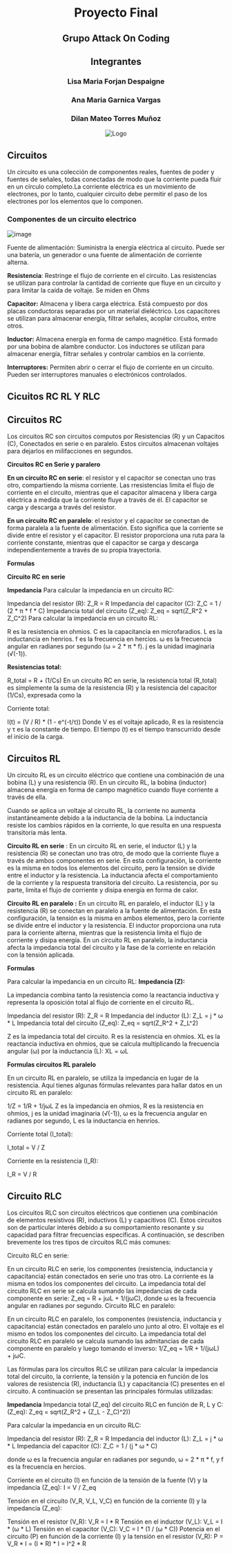 <center>
 
# Proyecto Final
## Grupo Attack On Coding

## Integrantes 
### Lisa Maria Forjan Despaigne
### Ana Maria Garnica Vargas
### Dilan Mateo Torres Muñoz

![Logo](https://i.postimg.cc/c47bzvy0/Atack-on-Codding-edited.jpg) 

</center>


## Circuitos

Un circuito es una colección de componentes reales, fuentes de poder y fuentes de señales, todas conectadas de modo que la corriente pueda fluir en un círculo completo.La corriente eléctrica es un movimiento de electrones, por lo tanto, cualquier circuito debe permitir el paso de los electrones por los elementos que lo componen.

### Componentes de un circuito electrico 
![image](https://github.com/agarnicav/Proyecto_Final/assets/124607325/e1de8778-b427-481d-b903-fb95b4c83952)


Fuente de alimentación: Suministra la energía eléctrica al circuito. Puede ser una batería, un generador o una fuente de alimentación de corriente alterna.

**Resistencia**: Restringe el flujo de corriente en el circuito. Las resistencias se utilizan para controlar la cantidad de corriente que fluye en un circuito y para limitar la caída de voltaje. Se miden en Ohms 

**Capacitor:** Almacena y libera carga eléctrica. Está compuesto por dos placas conductoras separadas por un material dieléctrico. Los capacitores se utilizan para almacenar energía, filtrar señales, acoplar circuitos, entre otros.

**Inductor:** Almacena energía en forma de campo magnético. Está formado por una bobina de alambre conductor. Los inductores se utilizan para almacenar energía, filtrar señales y controlar cambios en la corriente.

**Interruptores:** Permiten abrir o cerrar el flujo de corriente en un circuito. Pueden ser interruptores manuales o electrónicos controlados.

 ## Cicuitos RC RL Y RLC

 ## Circuitos RC

Los circuitos RC son  circuitos computos por Resistencias (R) y un Capacitos (C), Conectados en serie o en paralelo. Estos circuitos almacenan voltajes para dejarlos en milifacciones en segundos.

 **Circuitos RC en Serie y paralero**

**En un circuito RC en serie**: el resistor y el capacitor se conectan uno tras otro, compartiendo la misma corriente. Las rresistencias limita el flujo de corriente en el circuito, mientras que el capacitor almacena y libera carga eléctrica a medida que la corriente fluye a través de él. El capacitor se carga y descarga a través del resistor.

**En un circuito RC en paralelo**:  el resistor y el capacitor se conectan de forma paralela a la fuente de alimentación. Esto significa que la corriente se divide entre el resistor y el capacitor. El resistor proporciona una ruta para la corriente constante, mientras que el capacitor se carga y descarga independientemente a través de su propia trayectoria.


**Formulas**

**Circuito RC en serie**

**Impedancia**
Para calcular la impedancia en un circuito RC:

Impedancia del resistor (R): Z_R = R
Impedancia del capacitor (C): Z_C = 1 / (2 * π * f * C)
Impedancia total del circuito (Z_eq): Z_eq = sqrt(Z_R^2 + Z_C^2)
Para calcular la impedancia en un circuito RL:


R es la resistencia en ohmios.
C es la capacitancia en microfaradios.
L es la inductancia en henrios.
f es la frecuencia en hercios.
ω es la frecuencia angular en radianes por segundo (ω = 2 * π * f).
j es la unidad imaginaria (√(-1)).


**Resistencias total:**

R_total = R + (1/Cs)
En un circuito RC en serie, la resistencia total (R_total) es simplemente la suma de la resistencia (R) y la resistencia del capacitor (1/Cs), expresada como la 

Corriente total: 

I(t) = (V / R) * (1 - e^(-t/τ))
 Donde V es el voltaje aplicado, R es la resistencia y τ es la constante de tiempo. El tiempo (t) es el tiempo transcurrido desde el inicio de la carga.
 

## Circuitos RL

Un circuito RL es un circuito eléctrico que contiene una combinación de una bobina (L) y una resistencia (R). En un circuito RL, la bobina (inductor) almacena energía en forma de campo magnético cuando fluye corriente a través de ella. 

Cuando se aplica un voltaje al circuito RL, la corriente no aumenta instantáneamente debido a la inductancia de la bobina. La inductancia resiste los cambios rápidos en la corriente, lo que resulta en una respuesta transitoria más lenta.

**Circuito RL en serie** :
En un circuito RL en serie, el inductor (L) y la resistencia (R) se conectan uno tras otro, de modo que la corriente fluye a través de ambos componentes en serie. En esta configuración, la corriente es la misma en todos los elementos del circuito, pero la tensión se divide entre el inductor y la resistencia. La inductancia afecta el comportamiento de la corriente y la respuesta transitoria del circuito. La resistencia, por su parte, limita el flujo de corriente y disipa energía en forma de calor.

**Circuito RL en paralelo :**
En un circuito RL en paralelo, el inductor (L) y la resistencia (R) se conectan en paralelo a la fuente de alimentación. En esta configuración, la tensión es la misma en ambos elementos, pero la corriente se divide entre el inductor y la resistencia. El inductor proporciona una ruta para la corriente alterna, mientras que la resistencia limita el flujo de corriente y disipa energía. En un circuito RL en paralelo, la inductancia afecta la impedancia total del circuito y la fase de la corriente en relación con la tensión aplicada.


**Formulas**


Para calcular la impedancia en un circuito RL:
**Impedancia (Z):**

La impedancia combina tanto la resistencia como la reactancia inductiva y representa la oposición total al flujo de corriente en el circuito RL.

Impedancia del resistor (R): Z_R = R
Impedancia del inductor (L): Z_L = j * ω * L
Impedancia total del circuito (Z_eq): Z_eq = sqrt(Z_R^2 + Z_L^2)

Z es la impedancia total del circuito.
R es la resistencia en ohmios.
XL es la reactancia inductiva en ohmios, que se calcula multiplicando la frecuencia angular (ω) por la inductancia (L):
XL = ωL


**Formulas circuitos RL paralelo**

En un circuito RL en paralelo, se utiliza la impedancia en lugar de la resistencia. Aquí tienes algunas fórmulas relevantes para hallar datos en un circuito RL en paralelo:


1/Z = 1/R + 1/jωL
Z es la impedancia en ohmios, R es la resistencia en ohmios, j es la unidad imaginaria (√(-1)), ω es la frecuencia angular en radianes por segundo, L es la inductancia en henrios.


Corriente total (I_total):

I_total = V / Z

Corriente en la resistencia (I_R):

I_R = V / R

## Circuito RLC
Los circuitos RLC son circuitos eléctricos que contienen una combinación de elementos resistivos (R), inductivos (L) y capacitivos (C). Estos circuitos son de particular interés debido a su comportamiento resonante y su capacidad para filtrar frecuencias específicas. A continuación, se describen brevemente los tres tipos de circuitos RLC más comunes:

Circuito RLC en serie:

En un circuito RLC en serie, los componentes (resistencia, inductancia y capacitancia) están conectados en serie uno tras otro.
La corriente es la misma en todos los componentes del circuito.
La impedancia total del circuito RLC en serie se calcula sumando las impedancias de cada componente en serie: Z_eq = R + jωL + 1/(jωC), donde ω es la frecuencia angular en radianes por segundo.
Circuito RLC en paralelo:

En un circuito RLC en paralelo, los componentes (resistencia, inductancia y capacitancia) están conectados en paralelo uno junto al otro.
El voltaje es el mismo en todos los componentes del circuito.
La impedancia total del circuito RLC en paralelo se calcula sumando las admitancias de cada componente en paralelo y luego tomando el inverso: 1/Z_eq = 1/R + 1/(jωL) + jωC.


Las fórmulas para los circuitos RLC se utilizan para calcular la impedancia total del circuito, la corriente, la tensión y la potencia en función de los valores de resistencia (R), inductancia (L) y capacitancia (C) presentes en el circuito. A continuación se presentan las principales fórmulas utilizadas:

**Impedancia** 
Impedancia total (Z_eq) del circuito RLC en función de R, L y C:
(Z_eq): Z_eq = sqrt(Z_R^2 + (Z_L - Z_C)^2))

Para calcular la impedancia en un circuito RLC:

Impedancia del resistor (R): Z_R = R
Impedancia del inductor (L): Z_L = j * ω * L
Impedancia del capacitor (C): Z_C = 1 / (j * ω * C)

donde ω es la frecuencia angular en radianes por segundo, ω = 2 * π * f, y f es la frecuencia en hercios.

Corriente en el circuito (I) en función de la tensión de la fuente (V) y la impedancia (Z_eq):
I = V / Z_eq

Tensión en el circuito (V_R, V_L, V_C) en función de la corriente (I) y la impedancia (Z_eq):

Tensión en el resistor (V_R): V_R = I * R
Tensión en el inductor (V_L): V_L = I * (ω * L)
Tensión en el capacitor (V_C): V_C = I * (1 / (ω * C))
Potencia en el circuito (P) en función de la corriente (I) y la tensión en el resistor (V_R):
P = V_R * I = (I * R) * I = I^2 * R


